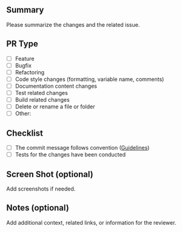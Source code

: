 ## Summary
Please summarize the changes and the related issue.

## PR Type
- [ ] Feature
- [ ] Bugfix
- [ ] Refactoring
- [ ] Code style changes (formatting, variable name, comments)
- [ ] Documentation content changes
- [ ] Test related changes
- [ ] Build related changes
- [ ] Delete or rename a file or folder
- [ ] Other:

## Checklist
- [ ] The commit message follows convention ([Guidelines](https://haesoo9410.tistory.com/300))
- [ ] Tests for the changes have been conducted 

## Screen Shot (optional)
Add screenshots if needed.

## Notes (optional)
Add additional context, related links, or information for the reviewer.
